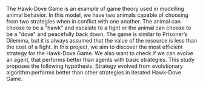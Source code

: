 The Hawk-Dove Game is an example of game theory used in modelling animal behavior. In this model, we have two animals capable of choosing from two strategies when in conflict with one another. The animal can choose to be a "hawk" and escalate to a fight or the animal can choose to be a "dove" and peacefully back down.  The game is similar to Prisoner’s Dilemma, but it is always assumed that the value of the resource is less than the cost of a fight. In this project, we aim to discover the most efficient strategy for the Hawk-Dove Game. We also want to check if we can evolve an agent, that performs better than agents with basic strategies.   This study proposes the following hypothesis: Strategy evolved from evolutionary algorithm performs better than other strategies in iterated Hawk-Dove Game. 
